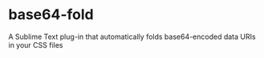 base64-fold
===========

A Sublime Text plug-in that automatically folds base64-encoded data URIs in your CSS files
